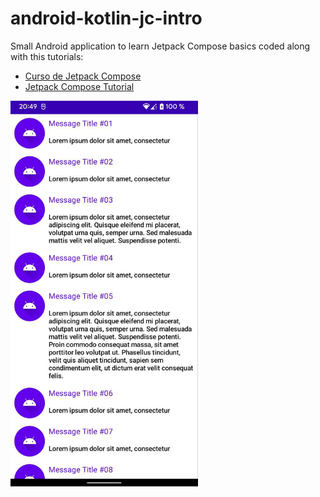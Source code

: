 # android-kotlin-jc-intro

Small Android application to learn Jetpack Compose basics coded along with this tutorials:

- [Curso de Jetpack Compose](https://www.youtube.com/playlist?list=PLNdFk2_brsRclwvl8ruCo_q36jVbXcCCx)
- [Jetpack Compose Tutorial](https://developer.android.com/jetpack/compose/tutorial)

<img src="/extras/android-kotlin-jetpack-compose.jpg" width="300" alt="Application screenshot"/>